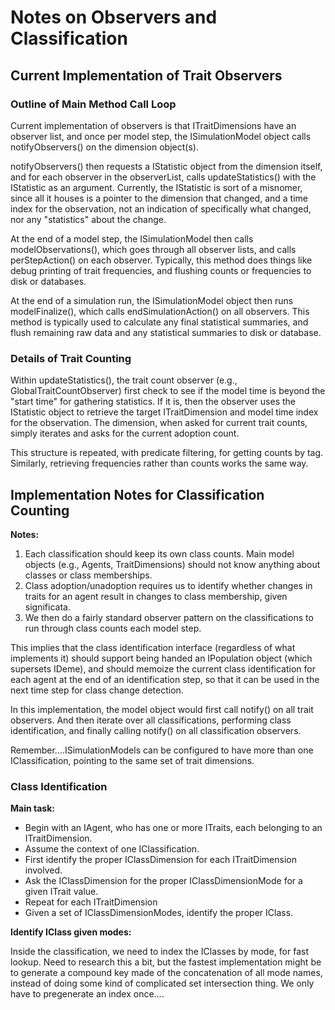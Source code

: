 # Notes on Observers and Classification #


## Current Implementation of Trait Observers #

### Outline of Main Method Call Loop ###

Current implementation of observers is that ITraitDimensions have an observer list, and once per model step, the ISimulationModel object calls notifyObservers() on the dimension object(s).  

notifyObservers() then requests a IStatistic object from the dimension itself, and for each observer in the observerList, calls updateStatistics() with the IStatistic as an argument.  Currently, the IStatistic is sort of a misnomer, since all it houses is a pointer to the dimension that changed, and a time index for the observation, not an indication of specifically what changed, nor any "statistics" about the change.  

At the end of a model step, the ISimulationModel then calls modelObservations(), which goes through all observer lists, and calls perStepAction() on each observer.  Typically, this method does things like debug printing of trait frequencies, and flushing counts or frequencies to disk or databases.  

At the end of a simulation run, the ISimulationModel object then runs modelFinalize(), which calls endSimulationAction() on all observers.  This method is typically used to calculate any final statistical summaries, and flush remaining raw data and any statistical summaries to disk or database.  

### Details of Trait Counting ###

Within updateStatistics(), the trait count observer (e.g., GlobalTraitCountObserver) first check to see if the model time is beyond the "start time" for gathering statistics.  If it is, then the observer uses the IStatistic object to retrieve the target ITraitDimension and model time index for the observation.  The dimension, when asked for current trait counts, simply iterates and asks for the current adoption count.  

This structure is repeated, with predicate filtering, for getting counts by tag.  Similarly, retrieving frequencies rather than counts works the same way.  

## Implementation Notes for Classification Counting ##

__Notes:__

1.  Each classification should keep its own class counts.  Main model objects (e.g., Agents, TraitDimensions) should not know anything about classes or class memberships.  
2.  Class adoption/unadoption requires us to identify whether changes in traits for an agent result in changes to class membership, given significata.  
3.  We then do a fairly standard observer pattern on the classifications to run through class counts each model step.  

This implies that the class identification interface (regardless of what implements it) should support being handed an IPopulation object (which supersets IDeme), and should memoize the current class identification for each agent at the end of an identification step, so that it can be used in the next time step for class change detection.  

In this implementation, the model object would first call notify() on all trait observers.  And then iterate over all classifications, performing class identification, and finally calling notify() on all classification observers.  


Remember….ISimulationModels can be configured to have more than one IClassification, pointing to the same set of trait dimensions.  


### Class Identification ###

__Main task:__

* Begin with an IAgent, who has one or more ITraits, each belonging to an ITraitDimension.  
* Assume the context of one IClassification.
* First identify the proper IClassDimension for each ITraitDimension involved.
* Ask the IClassDimension for the proper IClassDimensionMode for a given ITrait value.
* Repeat for each ITraitDimension
* Given a set of IClassDimensionModes, identify the proper IClass.

__Identify IClass given modes:__

Inside the classification, we need to index the IClasses by mode, for fast lookup.  Need to research this a bit, but the fastest implementation might be to generate a compound key made of the concatenation of all mode names, instead of doing some kind of complicated set intersection thing.  We only have to pregenerate an index once….


 


